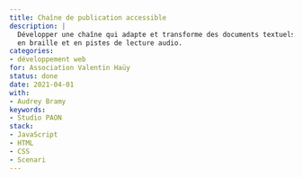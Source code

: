 ```yaml
---
title: Chaîne de publication accessible
description: |
  Développer une chaîne qui adapte et transforme des documents textuels
  en braille et en pistes de lecture audio.
categories:
- développement web
for: Association Valentin Haüy
status: done
date: 2021-04-01
with:
- Audrey Bramy
keywords:
- Studio PAON
stack:
- JavaScript
- HTML
- CSS
- Scenari
---
```


